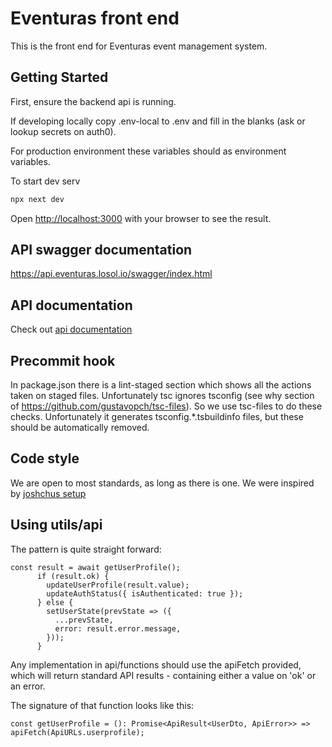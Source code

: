 # Eventuras front end

This is the front end for Eventuras event management system.

## Getting Started

First, ensure the backend api is running.

If developing locally copy .env-local to .env and fill in the blanks (ask or lookup secrets on auth0).

For production environment these variables should as environment variables.

To start dev serv

```bash
npx next dev
```

Open [http://localhost:3000](http://localhost:3000) with your browser to see the result.

## API swagger documentation

https://api.eventuras.losol.io/swagger/index.html

## API documentation

Check out [api documentation](src/utils/api/README.md)

## Precommit hook

In package.json there is a lint-staged section which shows all the actions taken on staged files.
Unfortunately tsc ignores tsconfig (see why section of https://github.com/gustavopch/tsc-files). So we use tsc-files to do these checks. Unfortunately it generates tsconfig.\*.tsbuildinfo files, but these should be automatically removed.

## Code style

We are open to most standards, as long as there is one. We were inspired by [joshchus setup](https://dev.to/joshchu/how-to-setup-prettier-eslint-husky-and-lint-staged-with-a-nextjs-and-typescript-project-i7b)

## Using utils/api

The pattern is quite straight forward:

```
const result = await getUserProfile();
      if (result.ok) {
        updateUserProfile(result.value);
        updateAuthStatus({ isAuthenticated: true });
      } else {
        setUserState(prevState => ({
          ...prevState,
          error: result.error.message,
        }));
      }
```

Any implementation in api/functions should use the apiFetch provided, which will return standard API results - containing either a value on 'ok' or an error.

The signature of that function looks like this:

```
const getUserProfile = (): Promise<ApiResult<UserDto, ApiError>> => apiFetch(ApiURLs.userprofile);
```
